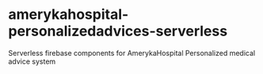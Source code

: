 # amerykahospital-personalizedadvices-serverless
Serverless firebase components for AmerykaHospital Personalized medical advice system
